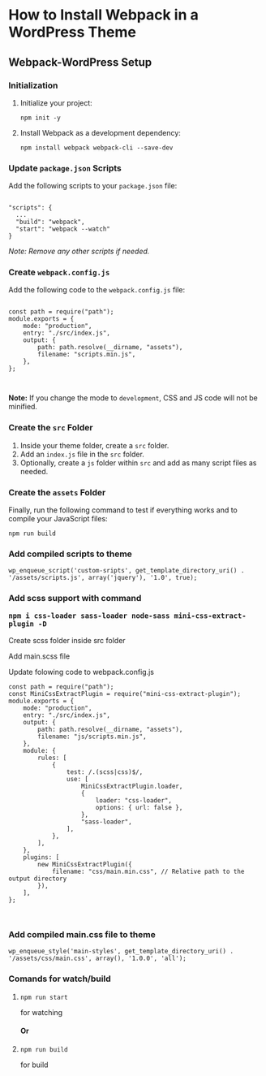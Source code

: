 <h1>How to Install Webpack in a WordPress Theme</h1>

<h2>Webpack-WordPress Setup</h2>

<h3>Initialization</h3>
<ol>
  <li>Initialize your project:
    <pre><code>npm init -y</code></pre>
  </li>
  <li>Install Webpack as a development dependency:
    <pre><code>npm install webpack webpack-cli --save-dev</code></pre>
  </li>
</ol>

<h3>Update <code>package.json</code> Scripts</h3>
<p>Add the following scripts to your <code>package.json</code> file:</p>
<pre><code>
"scripts": {
  ...
  "build": "webpack",
  "start": "webpack --watch"
}
</code></pre>
<p><em>Note: Remove any other scripts if needed.</em></p>

<h3>Create <code>webpack.config.js</code></h3>
<p>Add the following code to the <code>webpack.config.js</code> file:</p>
<pre><code>
const path = require("path");
module.exports = {
    mode: "production",
    entry: "./src/index.js",
    output: {
        path: path.resolve(__dirname, "assets"),
        filename: "scripts.min.js",
    },
};

</code></pre>
<p><strong>Note:</strong> If you change the mode to <code>development</code>, CSS and JS code will not be minified.</p>

<h3>Create the <code>src</code> Folder</h3>
<ol>
  <li>Inside your theme folder, create a <code>src</code> folder.</li>
  <li>Add an <code>index.js</code> file in the <code>src</code> folder.</li>
  <li>Optionally, create a <code>js</code> folder within <code>src</code> and add as many script files as needed.</li>
</ol>

<h3>Create the <code>assets</code> Folder</h3>
<p>Finally, run the following command to test if everything works and to compile your JavaScript files:</p>
<pre><code>npm run build</code></pre>

<h3>Add compiled scripts to theme</h3>
<pre><code>wp_enqueue_script('custom-sripts', get_template_directory_uri() . '/assets/scripts.js', array('jquery'), '1.0', true);</code></pre>

<h3>Add scss support with command <pre><code>npm i css-loader sass-loader node-sass mini-css-extract-plugin -D</code></h3></pre>
<p>Create scss folder inside src folder</p>
<p>Add main.scss file</p>

<p>Update folowing code to webpack.config.js</p>
<pre><code>const path = require("path");
const MiniCssExtractPlugin = require("mini-css-extract-plugin");
module.exports = {
    mode: "production",
    entry: "./src/index.js",
    output: {
        path: path.resolve(__dirname, "assets"),
        filename: "js/scripts.min.js",
    },
    module: {
        rules: [
            {
                test: /.(scss|css)$/,
                use: [
                    MiniCssExtractPlugin.loader,
                    {
                        loader: "css-loader",
                        options: { url: false },
                    },
                    "sass-loader",
                ],
            },
        ],
    },
    plugins: [
        new MiniCssExtractPlugin({
            filename: "css/main.min.css", // Relative path to the output directory
        }),
    ],
};

</code></pre>

<h3>Add compiled main.css file to theme</h3>
<pre><code>wp_enqueue_style('main-styles', get_template_directory_uri() . '/assets/css/main.css', array(), '1.0.0', 'all');</code></pre>

<h3>Comands for watch/build</h3>
<ol>
  <li><code>npm run start</code><p>for watching</p></li>
  <h4>Or</h4>
  <li><code>npm run build</code><p>for build</p></li>
</ol>
